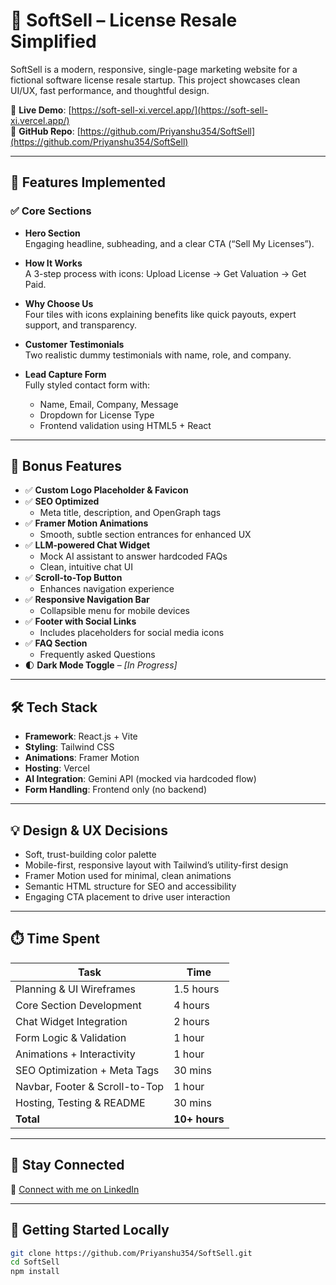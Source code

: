 # 🚀 SoftSell – License Resale Simplified

SoftSell is a modern, responsive, single-page marketing website for a fictional software license resale startup. This project showcases clean UI/UX, fast performance, and thoughtful design.

🔗 **Live Demo**: [https://soft-sell-xi.vercel.app/](https://soft-sell-xi.vercel.app/)  
📂 **GitHub Repo**: [https://github.com/Priyanshu354/SoftSell](https://github.com/Priyanshu354/SoftSell)

---

## 🌟 Features Implemented

### ✅ Core Sections
- **Hero Section**  
  Engaging headline, subheading, and a clear CTA (“Sell My Licenses”).
  
- **How It Works**  
  A 3-step process with icons: Upload License → Get Valuation → Get Paid.

- **Why Choose Us**  
  Four tiles with icons explaining benefits like quick payouts, expert support, and transparency.

- **Customer Testimonials**  
  Two realistic dummy testimonials with name, role, and company.

- **Lead Capture Form**  
  Fully styled contact form with:
  - Name, Email, Company, Message
  - Dropdown for License Type
  - Frontend validation using HTML5 + React

---

## 🎁 Bonus Features

- ✅ **Custom Logo Placeholder & Favicon**
- ✅ **SEO Optimized**
  - Meta title, description, and OpenGraph tags
- ✅ **Framer Motion Animations**
  - Smooth, subtle section entrances for enhanced UX
- ✅ **LLM-powered Chat Widget**
  - Mock AI assistant to answer hardcoded FAQs
  - Clean, intuitive chat UI
- ✅ **Scroll-to-Top Button**
  - Enhances navigation experience
- ✅ **Responsive Navigation Bar**
  - Collapsible menu for mobile devices
- ✅ **Footer with Social Links**
  - Includes placeholders for social media icons
- ✅ **FAQ Section**
  - Frequently asked Questions
- 🌓 **Dark Mode Toggle** – *[In Progress]*

---

## 🛠 Tech Stack

- **Framework**: React.js + Vite
- **Styling**: Tailwind CSS
- **Animations**: Framer Motion
- **Hosting**: Vercel
- **AI Integration**: Gemini API (mocked via hardcoded flow)
- **Form Handling**: Frontend only (no backend)

---

## 💡 Design & UX Decisions

- Soft, trust-building color palette
- Mobile-first, responsive layout with Tailwind’s utility-first design
- Framer Motion used for minimal, clean animations
- Semantic HTML structure for SEO and accessibility
- Engaging CTA placement to drive user interaction

---

## ⏱️ Time Spent

| Task                             | Time         |
|----------------------------------|--------------|
| Planning & UI Wireframes         | 1.5 hours    |
| Core Section Development         | 4 hours      |
| Chat Widget Integration          | 2 hours    |
| Form Logic & Validation          | 1 hour       |
| Animations + Interactivity       | 1 hour       |
| SEO Optimization + Meta Tags     | 30 mins      |
| Navbar, Footer & Scroll-to-Top   | 1 hour       |
| Hosting, Testing & README        | 30 mins      |
| **Total**                        | **10+ hours**|

---

## 👋 Stay Connected
🔗 [Connect with me on LinkedIn](https://www.linkedin.com/in/priyanshu-raj-96314525a/)

---

## 🚀 Getting Started Locally

```bash
git clone https://github.com/Priyanshu354/SoftSell.git
cd SoftSell
npm install

